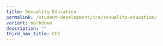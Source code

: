 ```yaml
---
title: Sexuality Education
permalink: /student-development/cce/sexuality-education/
variant: markdown
description: ""
third_nav_title: CCE
---
```


